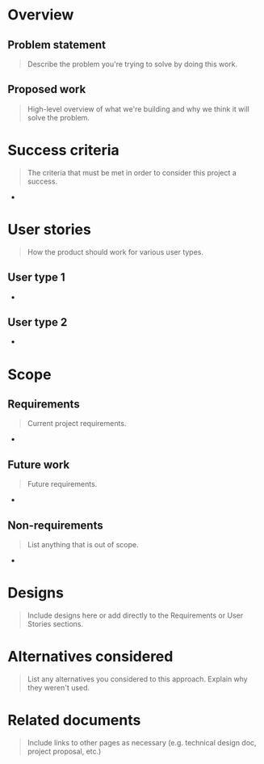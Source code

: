 # Overview

## Problem statement

> Describe the problem you're trying to solve by doing this work.

## Proposed work

> High-level overview of what we're building and why we think it will solve the
> problem.

# Success criteria

> The criteria that must be met in order to consider this project a success.

-

# User stories

> How the product should work for various user types.

## **User type 1**

-

## **User type 2**

-

# Scope

## Requirements

> Current project requirements.

-

## Future work

> Future requirements.

-

## Non-requirements

> List anything that is out of scope.

-

# Designs

> Include designs here or add directly to the Requirements or User Stories
> sections.

# Alternatives considered

> List any alternatives you considered to this approach. Explain why they
> weren't used.

# Related documents

> Include links to other pages as necessary (e.g. technical design doc, project
> proposal, etc.)
